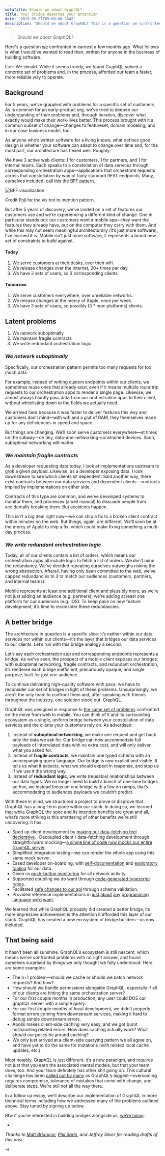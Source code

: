 ```yaml
---
metaTitle: Should we adopt GraphQL?
title: Your bridge deserves your attention
date: "2019-06-27T09:00:00.284Z"
description: "Should we adopt GraphQL? This is a question we confronted in earnest a few months ago. What follows is what I would’ve wanted to read then, written for anyone in the business of building software."
---
```


> _Should we adopt GraphQL?_

Here's a question [we](https://www.managedbyq.com/) confronted in earnest a few months ago. What follows is what I would’ve wanted to read then, written for anyone in the business of building software. 

tl;dr: We should. While it seems trendy, we found GraphQL solved a concrete set of problems and, in the process, afforded our team a faster, more reliable way to operate.

## Background

For 5 years, we’ve grappled with problems for a specific set of customers. As is common for an early-product org, we’ve tried to deepen our understanding of their problems and, through iteration, discover what exactly would make their work-lives better. This process brought with it a common subset of change—changes to featureset, domain modeling, and in our case business model, too. 

As anyone who’s written software for a living knows, what defines good design is whether your software can adapt to change over time and, for the most part, our architecture has flexed well. Roughly:

We have 3 active web clients: 1 for customers, 1 for partners, and 1 for internal teams. Each speaks to a constellation of data services through corresponding orchestration apps—applications that orchestrate requests across that constellation by way of fairly standard REST endpoints. Many, ourselves included, call this [the BFF pattern](https://philcalcado.com/2015/09/18/the_back_end_for_front_end_pattern_bff.html).

![BFF visualization](./vis.png)

Credit [Phil](https://philcalcado.com/) for the vis not to mention pattern.

But after 5 years of discovery, we’ve landed on a set of features our customers use and we’re experiencing a different kind of change. One in particular stands out: our customers want a mobile app—they want the features they already have, but on the computer they carry with them. And while this may not seem meaningful architecturally (it’s just more software), I’ve learned it is. Mobile isn’t just more software, it represents a brand new set of constraints to build against.


#### Today
1. We serve customers at their desks, over their wifi.
1. We release changes over the internet, 20+ times per day.
1. We have 3 sets of users, so 3 corresponding clients.


#### Tomorrow
1. We serve customers everywhere, over unreliable networks.
1. We release changes at the mercy of Apple, once per week.
1. We have 3 sets of users, so possibly (3 * num platforms) clients.


## Latent problems

1. We network suboptimally
1. We maintain fragile contracts
1. We write redundant orchestration logic

### _We network suboptimally_

Specifically, our orchestration pattern permits too many requests for too much data.

For example, instead of writing custom endpoints within our clients, we sometimes reuse ones that already exist, even if it means multiple roundtrip requests to our orchestration apps to render a single page. Likewise, we almost always bluntly pass data from our orchestration apps to their client, without whitelisting down to the fields we actually need. 

We arrived here because it was faster to deliver features this way and customers don’t mind—with wifi and a glut of RAM, they themselves made up for any deficiencies in speed and space. 

But things are changing. We’ll soon serve customers everywhere—at times on the subway—on tiny, data-and-networking-constrained devices. Soon, suboptimal networking will matter.


### _We maintain fragile contracts_

As a developer requesting data today, I look at implementations upstream to grok a given payload. Likewise, as a developer exposing data, I look downstream to see which clients sit dependent. Said another way, there exist contracts between our data services and dependent clients—contracts implied by implementations on either side. 

Contracts of this type are common, and we’ve developed systems to monitor them, and processes (albeit manual) to dissuade people from accidentally breaking them. But accidents happen.

This isn’t a big deal right now—we can ship a fix to a broken client contract within minutes on the web. But things, again, are different. We’ll soon be at the mercy of Apple to ship a fix, which could make fixing something a multi-day process.


### _We write redundant orchestration logic_

Today, all of our clients contain a list of orders, which means our orchestration apps all include logic to fetch a list of orders. We don’t mind the redundancy. We’ve decided repeating ourselves outweighs risking the wrong abstraction. Afterall, having only been committed to the web, we’ve capped redundancies to 3 to match our audiences (customers, partners, and internal teams). 

Mobile represents at least one additional client and plausibly more, as we’re not just adding an audience (e.g. partners), we’re adding at least one platform for our audiences (e.g. iOS). To keep pace on new feature development, it’s time to reconsider these redundancies. 

## A better bridge

The architecture in question is a specific slice: it’s neither within our data services nor within our clients—it’s the layer that bridges our data services to our clients. Let’s run with this bridge analogy a second.

Let’s say each orchestration app and corresponding endpoints represents a bridge. As we’ve seen, the prospect of a mobile client exposes our bridges: with suboptimal networking, fragile contracts, and redundant orchestration, it’s rendered each bridge inefficient, precariously opaque, and single purpose, built for just one audience. 

To continue delivering high-quality software with pace, we have to reconsider our set of bridges in light of these problems. Unsurprisingly, we aren’t the only team to confront them and, after speaking with friends throughout the industry, one solution stood out: GraphQL.

GraphQL was designed in response to [the same set of problems](https://www.youtube.com/watch?v=WQLzZf34FJ8&feature=youtu.be&t=213) confronted on the move from web to mobile. You can think of it and its surrounding ecosystem as a single, uniform bridge between your constellation of data services and the clients your customers rely on. As advertised:

1. Instead of **suboptimal networking**, we make one request and get back only the data we ask for. Our bridge can now accommodate full payloads of interrelated data with no extra cost, and will only deliver what you asked for.
1. Instead of **fragile contracts**, we maintain one typed schema with an accompanying query language. Our bridge is now explicit and visible. It tells us what it expects, what we should expect in response, and stop us if we use it the wrong way.
1. Instead of **redundant logic**, we write (reusable) relationships between our data types. We no longer need to build a bunch of one-lane bridges ad hoc, we instead focus on one bridge with a few on ramps, that’s accommodating to audiences payloads we couldn’t predict.

With these in mind, we structured a project to prove or disprove that GraphQL has a long-term place within our stack. In doing so, we learned that while GraphQL the spec and its intended benefits are great and all, what’s more striking is this smattering of other benefits we’re still uncovering. It has:

- Sped up client development by [making our data-fetching feel declarative](https://github.com/apollographql/react-apollo#usage).
-Decoupled client / data-fetching development through straightforward mocking—[a single line of code now mocks our entire GraphQL server](https://www.apollographql.com/docs/apollo-server/api/graphql-tools/#addmockfunctiontoschemaoptions).
- Simplified integration testing—we can render the whole app using this same mock server.
- Eased developer on-boarding, with [self-documentation](https://graphql.org/learn/introspection/) and [exploratory tooling](https://github.com/graphql/graphiql/tree/ide-monorepo) for our data.
- Given us [push-button monitoring](https://docs.datadoghq.com/integrations/apollo_engine/) for all network activity.
- Supported coupling we do want through [code-generated typescript types](https://github.com/apollographql/apollo-tooling#apollo-clientcodegen-output).
- Facilitated [safe changes to our api](https://www.apollographql.com/docs/platform/schema-validation/) through schema validation.
- Provided reference implementations in [just](https://graphene-python.org/) [about](https://github.com/graphql/graphql-js) [any](https://graphql-ruby.org/) [programming](https://github.com/webonyx/graphql-php) [language](https://github.com/graphql-java/graphql-java) [we’d](https://github.com/graphql-dotnet/graphql-dotnet) [want](https://github.com/haskell-graphql/graphql-api).

We learned that while GraphQL probably did created a better bridge, its more impressive achievement is the attention it afforded this layer of our stack. GraphQL has created a new ecosystem of bridge builders—us now included. 

## That being said

It hasn’t been all sunshine. GraphQL’s ecosystem is still nascent, which means we’ve confronted problems with no right answer, and found ourselves surprised by things we only thought we fully understood. Here are some examples:

- The n+1 problem—should we cache or should we batch network requests? And how?
- How should we handle permissions alongside GraphQL, especially if all of our clients are hitting the same orchestration server?
- For our first couple months in production, any user could DOS our graphQL server with a simple query.
- For our first couple months of local development, we didn’t properly format errors coming from downstream services, making it hard to debug simple downstream errors.
- Apollo makes client-side caching very easy, and we got burnt mishandling related errors. How does caching actually work? What should our policy be around caching?
- We only just arrived at a client-side querying pattern we all agree on, and have yet to do the same for mutations (with related local cache updates, etc.).

Most notably, GraphQL is just different. It’s a new paradigm, and requires not just that you earn the associated mental models, but that your team does, too. And your team definitely has other shit going on. This cultural challenge has been [called out by many](https://graphqlpatterns.simplecast.com/episodes/graphql-at-airbnb-b414a6fc?t=34m52s) as GraphQL’s biggest—overcoming requires compromise, tolerance of mistakes that come with change, and deliberate steps. We’re still not all the way there. 

In a follow up essay, we’ll describe our implementation of GraphQL in more technical terms including how we addressed many of the problems outlined above. Stay tuned by signing up below.

Btw if you’re interested in building bridges alongside us, [we’re hiring](https://www.managedbyq.com/careers).

-

_Thanks to [Matt Briançon](https://mattbriancon.com/index.html), [Phil Sarin](https://twitter.com/philsarin), and Jeffrey Silver for reading drafts of this post._

-s

